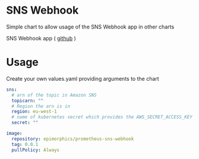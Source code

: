 # SNS Webhook

Simple chart to allow usage of the SNS Webhook app in other charts

SNS Webhook app ( [github](https://github.com/epimorphics/prometheus-sns-webhook) )

# Usage

Create your own values.yaml providing arguments to the chart

```yaml
sns:
  # arn of the topic in Amazon SNS
  topicarn:	""
  # Region the arn is in
  region: eu-west-1
  # name of kubernetes secret which provides the AWS_SECRET_ACCESS_KEY and AWS_ACCESS_KEY_ID environment variables
  secret: ""

image:
  repository: epimorphics/prometheus-sns-webhook
  tag: 0.0.1
  pullPolicy: Always
```
